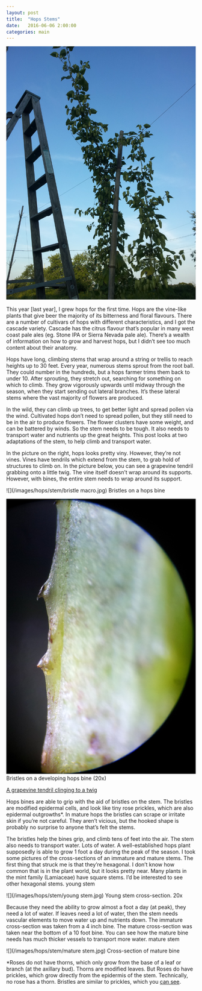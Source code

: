 ```yaml
---
layout: post
title:  "Hops Stems"
date:   2016-06-06 2:00:00
categories: main
---
```


![](/images/hops/hops/20140825_184453.jpg)

This year [last year], I grew hops for the first time. Hops are the vine-like plants that give beer the majority of its bitterness and floral flavours. There are a number of cultivars of hops with different characteristics, and I got the cascade variety. Cascade has the citrus flavour that’s popular in many west coast pale ales (eg. Stone IPA or Sierra Nevada pale ale).  There’s a wealth of information on how to grow and harvest hops, but I didn’t see too much content about their anatomy.

Hops have long, climbing stems that wrap around a string or trellis to reach heights up to 30 feet. Every year, numerous stems sprout from the root ball. They could number in the hundreds, but a hops farmer trims them back to under 10. After sprouting, they stretch out, searching for something on which to climb. They grow vigorously upwards until midway through the season, when they start sending out lateral branches. It’s these lateral stems where the vast majority of flowers are produced.

In the wild, they can climb up trees, to get better light and spread pollen via the wind. Cultivated hops don’t need to spread pollen, but they still need to be in the air to produce flowers. The flower clusters have some weight, and can be battered by winds. So the stem needs to be tough. It also needs to transport water and nutrients up the great heights.  This post looks at two adaptations of the stem, to help climb and transport water.

In the picture on the right, hops looks pretty viny. However, they’re not vines. Vines have tendrils which extend from the stem, to grab hold of structures to climb on. In the picture below, you can see a grapevine tendril grabbing onto a little twig.  The vine itself doesn’t wrap around its supports. However, with bines, the entire stem needs to wrap around its support.

![](/images/hops/stem/bristle macro.jpg)
Bristles on a hops bine

![](/images/hops/stem/bristle.jpg)
Bristles on a developing hops bine (20x)

[A grapevine tendril clinging to a twig](/images/hops/stem/tendril.jpg)

Hops bines are able to grip with the aid of bristles on the stem. The bristles are modified epidermal cells, and look like tiny rose prickles, which are also epidermal outgrowths*. In mature hops the bristles can scrape or irritate skin if you’re not careful. They aren’t vicious, but the hooked shape is probably no surprise to anyone that’s felt the stems.

The bristles help the bines grip, and climb tens of feet into the air. The stem also needs to transport water. Lots of water. A well-established hops plant supposedly is able to grow 1 foot a day during the peak of the season. I took some pictures of the cross-sections of an immature and mature stems. The first thing that struck me is that they’re hexagonal. I don’t know how common that is in the plant world, but it looks pretty near. Many plants in the mint family (Lamiaceae) have square stems. I’d be interested to see other hexagonal stems.
young stem

![](/images/hops/stem/young stem.jpg)
Young stem cross-section. 20x

Because they need the ability to grow almost a foot a day (at peak), they need a lot of water. If leaves need a lot of water, then the stem needs vascular elements to move water up and nutrients down. The immature cross-section was taken from a 4 inch bine. The mature cross-section was taken near the bottom of a 10 foot bine.  You can see how the mature bine needs has much thicker vessels to transport more water.
mature stem

![](/images/hops/stem/mature stem.jpg)
Cross-section of mature bine

*Roses do not have thorns, which only grow from the base of a leaf or branch (at the axillary bud). Thorns are modified leaves. But Roses do have prickles, which grow directly from the epidermis of the stem. Technically, no rose has a thorn. Bristles are similar to prickles, which you [can see](/images/hops/stem/prickle.jpg).

